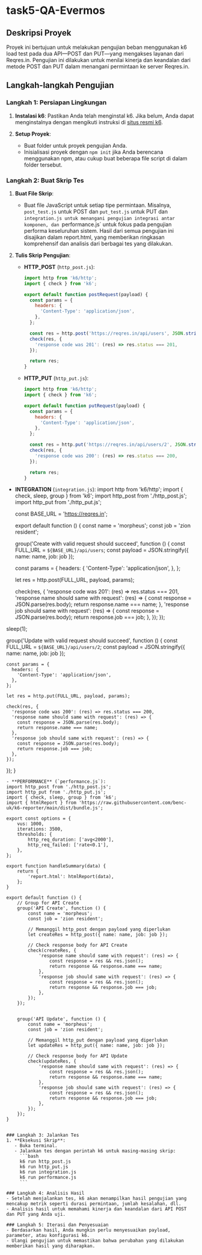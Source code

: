 # task5-QA-Evermos

## Deskripsi Proyek
Proyek ini bertujuan untuk melakukan pengujian beban menggunakan k6 load test pada dua API—POST dan PUT—yang mengakses layanan dari Reqres.in. Pengujian ini dilakukan untuk menilai kinerja dan keandalan dari metode POST dan PUT dalam menangani permintaan ke server Reqres.in.

## Langkah-langkah Pengujian

### Langkah 1: Persiapan Lingkungan
1. **Instalasi k6**:
   Pastikan Anda telah menginstal k6. Jika belum, Anda dapat menginstalnya dengan mengikuti instruksi di [situs resmi k6](https://k6.io/docs/getting-started/installation/).

2. **Setup Proyek**:
   - Buat folder untuk proyek pengujian Anda.
   - Inisialisasi proyek dengan `npm init` jika Anda berencana menggunakan npm, atau cukup buat beberapa file script di dalam folder tersebut.

### Langkah 2: Buat Skrip Tes
1. **Buat File Skrip**:
   - Buat file JavaScript untuk setiap tipe permintaan. Misalnya, `post_test.js` untuk POST dan `put_test.js` untuk PUT dan `integration.js untuk menangani pengujian integrasi antar komponen, dan `performance.js` untuk fokus pada pengujian performa keseluruhan sistem. Hasil dari semua pengujian ini disajikan dalam report.html, yang memberikan ringkasan komprehensif dan analisis dari berbagai tes yang dilakukan.

2. **Tulis Skrip Pengujian**:
   - **HTTP_POST** (`http_post.js`):
     ```javascript
     import http from 'k6/http';
     import { check } from 'k6';

     export default function postRequest(payload) {
       const params = {
         headers: {
           'Content-Type': 'application/json',
         },
       };

       const res = http.post('https://reqres.in/api/users', JSON.stringify(payload), params);
       check(res, {
         'response code was 201': (res) => res.status === 201,
       });

       return res;
     }
     ```
     
   - **HTTP_PUT** (`http_put.js`):
     ```javascript
     import http from 'k6/http';
     import { check } from 'k6';

     export default function putRequest(payload) {
       const params = {
         headers: {
           'Content-Type': 'application/json',
         },
       };

       const res = http.put('https://reqres.in/api/users/2', JSON.stringify(payload), params);
       check(res, {
         'response code was 200': (res) => res.status === 200,
       });

       return res;
     }
     ```

 - **INTEGRATION** (`integration.js`):
     import http from 'k6/http';
     import { check, sleep, group } from 'k6';
     import http_post from './http_post.js';
     import http_put from './http_put.js';

     const BASE_URL = 'https://reqres.in';

     export default function () {
     const name = 'morpheus';
     const job = 'zion resident';

     group('Create with valid request should succeed', function () {
     const FULL_URL = `${BASE_URL}/api/users`;
     const payload = JSON.stringify({
     name: name,
     job: job
     });

     const params = {
     headers: {
     'Content-Type': 'application/json',
     },
     };

     let res = http.post(FULL_URL, payload, params);

     check(res, {
      'response code was 201': (res) => res.status === 201,
      'response name should same with request': (res) => {
        const response = JSON.parse(res.body);
        return response.name === name;
      },
      'response job should same with request': (res) => {
        const response = JSON.parse(res.body);
        return response.job === job;
      },
    });
  });

  sleep(1);

  group('Update with valid request should succeed', function () {
    const FULL_URL = `${BASE_URL}/api/users/2`;
    const payload = JSON.stringify({
      name: name,
      job: job
    });

    const params = {
      headers: {
        'Content-Type': 'application/json',
      },
    };

    let res = http.put(FULL_URL, payload, params);

    check(res, {
      'response code was 200': (res) => res.status === 200,
      'response name should same with request': (res) => {
        const response = JSON.parse(res.body);
        return response.name === name;
      },
      'response job should same with request': (res) => {
        const response = JSON.parse(res.body);
        return response.job === job;
      },
    });
  });
}

```
- **PERFORMANCE** (`performance.js`):
import http_post from './http_post.js';
import http_put from './http_put.js';
import { check, sleep, group } from 'k6';
import { htmlReport } from 'https://raw.githubusercontent.com/benc-uk/k6-reporter/main/dist/bundle.js';

export const options = {
    vus: 1000,
    iterations: 3500,
    thresholds: {
        http_req_duration: ['avg<2000'],
        http_req_failed: ['rate<0.1'],
    },
};

export function handleSummary(data) {
    return {
        'report.html': htmlReport(data),
    };
}

export default function () {
    // Group for API Create
    group('API Create', function () {
        const name = 'morpheus';
        const job = 'zion resident';

        // Memanggil http_post dengan payload yang diperlukan
        let createRes = http_post({ name: name, job: job });

        // Check response body for API Create
        check(createRes, {
            'response name should same with request': (res) => {
                const response = res && res.json();
                return response && response.name === name;
            },
            'response job should same with request': (res) => {
                const response = res && res.json();
                return response && response.job === job;
            },
        });
    });


    group('API Update', function () {
        const name = 'morpheus';
        const job = 'zion resident';

        // Memanggil http_put dengan payload yang diperlukan
        let updateRes = http_put({ name: name, job: job });

        // Check response body for API Update
        check(updateRes, {
            'response name should same with request': (res) => {
                const response = res && res.json();
                return response && response.name === name;
            },
            'response job should same with request': (res) => {
                const response = res && res.json();
                return response && response.job === job;
            },
        });
    });
}


### Langkah 3: Jalankan Tes
1. **Eksekusi Skrip**:
   - Buka terminal.
   - Jalankan tes dengan perintah k6 untuk masing-masing skrip:
     ```bash
     k6 run http_post.js
     k6 run http_put.js
     k6 run integration.js
     k6 run performance.js
     ```

### Langkah 4: Analisis Hasil
- Setelah menjalankan tes, k6 akan menampilkan hasil pengujian yang mencakup metrik seperti durasi permintaan, jumlah kesalahan, dll.
- Analisis hasil untuk memahami kinerja dan keandalan dari API POST dan PUT yang Anda uji.

### Langkah 5: Iterasi dan Penyesuaian
- Berdasarkan hasil, Anda mungkin perlu menyesuaikan payload, parameter, atau konfigurasi k6.
- Ulangi pengujian untuk memastikan bahwa perubahan yang dilakukan memberikan hasil yang diharapkan.
